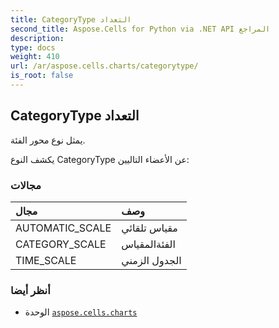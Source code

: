 ```yaml
---
title: CategoryType التعداد
second_title: Aspose.Cells for Python via .NET API المراجع
description:
type: docs
weight: 410
url: /ar/aspose.cells.charts/categorytype/
is_root: false
---
```

##  CategoryType التعداد
يمثل نوع محور الفئة.



يكشف النوع CategoryType عن الأعضاء التاليين:

###  مجالات
| مجال| وصف|
| :- | :- |
| AUTOMATIC_SCALE | مقياس تلقائي|
| CATEGORY_SCALE | الفئةالمقياس|
| TIME_SCALE | الجدول الزمني|



###  أنظر أيضا
* الوحدة [`aspose.cells.charts`](..)
